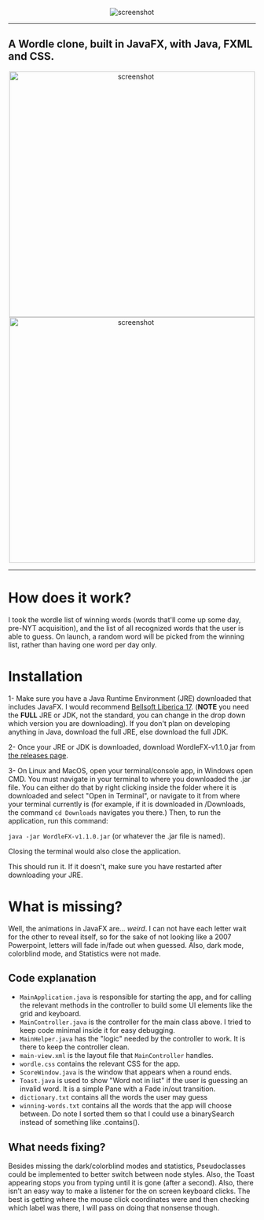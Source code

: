 <p align="center">
  
<img src="https://github.com/jpkhawam/WordleFX/blob/master/images/github.png" align="center" alt="screenshot" />
  
</p>

------

## A Wordle clone, built in JavaFX, with Java, FXML and CSS. 
<p align="center">
<img src="https://github.com/jpkhawam/WordleFX/blob/master/images/screenshot-1.png" alt="screenshot" height="500"/> <img src="https://github.com/jpkhawam/WordleFX/blob/master/images/screenshot-2.png" alt="screenshot" height="500"/> 
</p>

------

# How does it work?
I took the wordle list of winning words (words that'll come up some day, pre-NYT acquisition), and the list of all recognized words that the user is able to guess.
On launch, a random word will be picked from the winning list, rather than having one word per day only.

# Installation

1- Make sure you have a Java Runtime Environment (JRE) downloaded that includes JavaFX. I would recommend [Bellsoft Liberica 17](https://bell-sw.com/pages/downloads/#/java-17-lts). (**NOTE** you need the **FULL** JRE or JDK, not the standard, you can change in the drop down which version you are downloading).
If you don't plan on developing anything in Java, download the full JRE, else download the full JDK.

2- Once your JRE or JDK is downloaded, download WordleFX-v1.1.0.jar from [the releases page](https://github.com/jpkhawam/WordleFX/releases/tag/v1.1.0).

3- On Linux and MacOS, open your terminal/console app, in Windows open CMD. You must navigate in your terminal to where you downloaded the .jar file. You can either do that by right clicking inside the folder where it is downloaded and select "Open in Terminal", or navigate to it from where your terminal currently is (for example, if it is downloaded in /Downloads, the command `cd Downloads` navigates you there.) Then, to run the application, run this command:

`java -jar WordleFX-v1.1.0.jar` (or whatever the .jar file is named).

Closing the terminal would also close the application.

This should run it. If it doesn't, make sure you have restarted after downloading your JRE.

# What is missing?
Well, the animations in JavaFX are... _weird_. I can not have each letter wait for the other to reveal itself, so for the sake of not looking like a 2007 Powerpoint, letters will fade in/fade out when guessed. Also, dark mode, colorblind mode, and Statistics were not made.

## Code explanation
- `MainApplication.java` is responsible for starting the app, and for calling the relevant methods in the controller to build some UI elements like the grid and keyboard.
- `MainController.java` is the controller for the main class above. I tried to keep code minimal inside it for easy debugging. 
- `MainHelper.java` has the "logic" needed by the controller to work. It is there to keep the controller clean.
- `main-view.xml` is the layout file that `MainController` handles.
- `wordle.css` contains the relevant CSS for the app.
- `ScoreWindow.java` is the window that appears when a round ends.
- `Toast.java` is used to show "Word not in list" if the user is guessing an invalid word. It is a simple Pane with a Fade in/out transition.
- `dictionary.txt` contains all the words the user may guess
- `winning-words.txt` contains all the words that the app will choose between. Do note I sorted them so that I could use a binarySearch instead of something like .contains().

## What needs fixing?
Besides missing the dark/colorblind modes and statistics, Pseudoclasses could be implemented to better switch between node styles. Also, the Toast appearing stops you from typing until it is gone (after a second). Also, there isn't an easy way to make a listener for the on screen keyboard clicks. The best is getting where the mouse click coordinates were and then checking which label was there, I will pass on doing that nonsense though.
